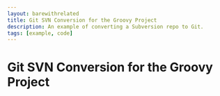 ```yaml
---
layout: barewithrelated
title: Git SVN Conversion for the Groovy Project
description: An example of converting a Subversion repo to Git.
tags: [example, code]
---
```


# Git SVN Conversion for the Groovy Project

<LINK>
